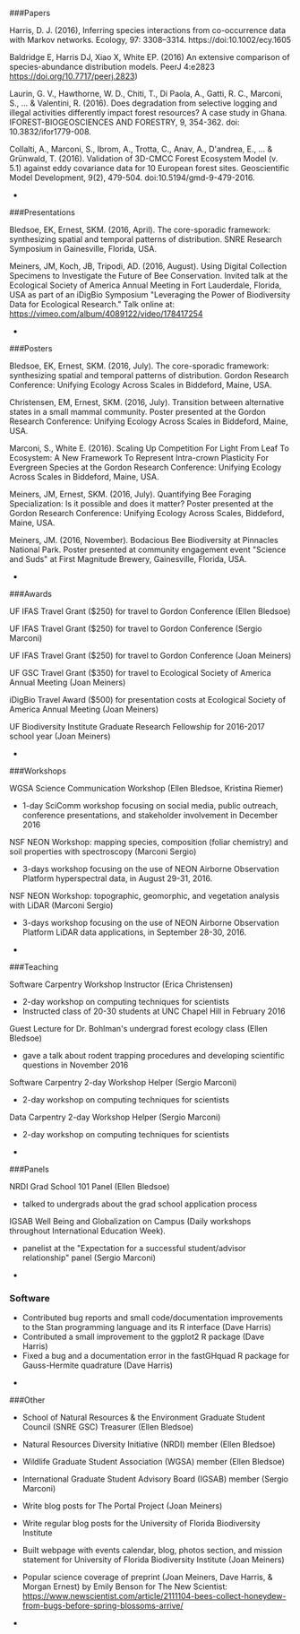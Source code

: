 ###Papers

Harris, D. J. (2016), Inferring species interactions from co-occurrence data with Markov networks. Ecology, 97: 3308–3314. https://doi:10.1002/ecy.1605

Baldridge E, Harris DJ, Xiao X, White EP. (2016) An extensive comparison of species-abundance distribution models. PeerJ 4:e2823 https://doi.org/10.7717/peerj.2823)

Laurin, G. V., Hawthorne, W. D., Chiti, T., Di Paola, A., Gatti, R. C., Marconi, S., ... & Valentini, R. (2016). Does degradation from selective logging and illegal activities differently impact forest resources? A case study in Ghana. IFOREST-BIOGEOSCIENCES AND FORESTRY, 9, 354-362. doi: 10.3832/ifor1779-008.

Collalti, A., Marconi, S., Ibrom, A., Trotta, C., Anav, A., D'andrea, E., ... & Grünwald, T. (2016). Validation of 3D-CMCC Forest Ecosystem Model (v. 5.1) against eddy covariance data for 10 European forest sites. Geoscientific Model Development, 9(2), 479-504. doi:10.5194/gmd-9-479-2016.

-

###Presentations

Bledsoe, EK, Ernest, SKM.  (2016, April). The core-sporadic framework: synthesizing spatial and temporal patterns of distribution. SNRE Research Symposium in Gainesville, Florida, USA.  
  
Meiners, JM, Koch, JB, Tripodi, AD. (2016, August). Using Digital Collection Specimens to Investigate the Future of Bee Conservation. Invited talk at the Ecological Society of America Annual Meeting in Fort Lauderdale, Florida, USA as part of an iDigBio Symposium "Leveraging the Power of Biodiversity Data for Ecological Research." Talk online at: https://vimeo.com/album/4089122/video/178417254

-

###Posters

Bledsoe, EK, Ernest, SKM.  (2016, July). The core-sporadic framework: synthesizing spatial and temporal patterns of distribution. Gordon Research Conference: Unifying Ecology Across Scales in Biddeford, Maine, USA.

Christensen, EM, Ernest, SKM.  (2016, July).  Transition between alternative states in a small 	mammal community.  Poster presented at the Gordon Research Conference: Unifying 	Ecology Across Scales in Biddeford, Maine, USA. 

Marconi, S., White E. (2016). Scaling Up Competition For Light From Leaf To Ecosystem: A New Framework To Represent Intra-crown Plasticity For Evergreen Species at the Gordon Research Conference: Unifying Ecology Across Scales in Biddeford, Maine, USA.  

Meiners, JM, Ernest, SKM. (2016, July). Quantifying Bee Foraging Specialization: Is it possible and does it matter? Poster presented at the Gordon Research Conference: Unifying Ecology Across Scales, Biddeford, Maine, USA.  
  
Meiners, JM. (2016, November). Bodacious Bee Biodiversity at Pinnacles National Park. Poster presented at community engagement event "Science and Suds" at First Magnitude Brewery, Gainesville, Florida, USA.

-

###Awards

UF IFAS Travel Grant ($250) for travel to Gordon Conference (Ellen Bledsoe)

UF IFAS Travel Grant ($250) for travel to Gordon Conference (Sergio Marconi)  

UF IFAS Travel Grant ($250) for travel to Gordon Conference (Joan Meiners)  
   
UF GSC Travel Grant ($350) for travel to Ecological Society of America Annual Meeting (Joan Meiners)  
  
iDigBio Travel Award ($500) for presentation costs at Ecological Society of America Annual Meeting (Joan Meiners)  

UF Biodiversity Institute Graduate Research Fellowship for 2016-2017 school year (Joan Meiners)  
 

-

###Workshops

WGSA Science Communication Workshop (Ellen Bledsoe, Kristina Riemer)
* 1-day SciComm workshop focusing on social media, public outreach, conference presentations, and stakeholder involvement in December 2016

NSF NEON Workshop: mapping species, composition (foliar chemistry) and soil properties with spectroscopy (Marconi Sergio) 
* 3-days workshop focusing on the use of NEON Airborne Observation Platform  hyperspectral data, in August 29-31, 2016.

NSF NEON Workshop: topographic, geomorphic, and vegetation analysis with LiDAR (Marconi Sergio) 
* 3-days workshop focusing on the use of NEON Airborne Observation Platform  LiDAR data applications, in September 28-30, 2016.

-

###Teaching

Software Carpentry Workshop Instructor (Erica Christensen)
* 2-day workshop on computing techniques for scientists
* Instructed class of 20-30 students at UNC Chapel Hill in February 2016

Guest Lecture for Dr. Bohlman's undergrad forest ecology class (Ellen Bledsoe)
* gave a talk about rodent trapping procedures and developing scientific questions in November 2016

Software Carpentry 2-day Workshop Helper (Sergio Marconi) 
* 2-day workshop on computing techniques for scientists

Data Carpentry 2-day Workshop Helper (Sergio Marconi) 
* 2-day workshop on computing techniques for scientists

-

###Panels

NRDI Grad School 101 Panel (Ellen Bledsoe)
* talked to undergrads about the grad school application process

IGSAB Well Being and Globalization on Campus (Daily workshops throughout  International Education Week). 
* panelist at the "Expectation for a successful student/advisor relationship" panel (Sergio Marconi)

-

### Software
* Contributed bug reports and small code/documentation improvements to the Stan programming language and its R interface (Dave Harris)
* Contributed a small improvement to the ggplot2 R package (Dave Harris)
* Fixed a bug and a documentation error in the fastGHquad R package for Gauss-Hermite quadrature (Dave Harris)

-

###Other

* School of Natural Resources & the Environment Graduate Student Council (SNRE GSC) Treasurer (Ellen Bledsoe)
* Natural Resources Diversity Initiative (NRDI) member (Ellen Bledsoe) 
* Wildlife Graduate Student Association (WGSA) member (Ellen Bledsoe)

* International Graduate Student Advisory Board (IGSAB) member (Sergio Marconi)  
* Write blog posts for The Portal Project (Joan Meiners)  
* Write regular blog posts for the University of Florida Biodiversity Institute  
* Built webpage with events calendar, blog, photos section, and mission statement for University of Florida Biodiversity Institute (Joan Meiners)  
* Popular science coverage of preprint (Joan Meiners, Dave Harris, & Morgan Ernest) by Emily Benson for The New Scientist: https://www.newscientist.com/article/2111104-bees-collect-honeydew-from-bugs-before-spring-blossoms-arrive/


-
